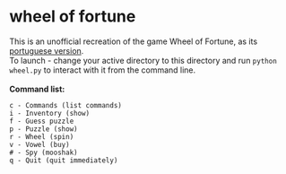 # wheel of fortune

This is an unofficial recreation of the game Wheel of Fortune, as its [portuguese version](https://en.wikipedia.org/wiki/Wheel_of_Fortune_(American_game_show)).
<br>
To launch - change your active directory to this directory and run `python wheel.py` to interact with it from the command line.
<br><br>
__Command list:__

    c - Commands (list commands)
    i - Inventory (show)
    f - Guess puzzle
    p - Puzzle (show)
    r - Wheel (spin)
    v - Vowel (buy)
    # - Spy (mooshak)
    q - Quit (quit immediately)
